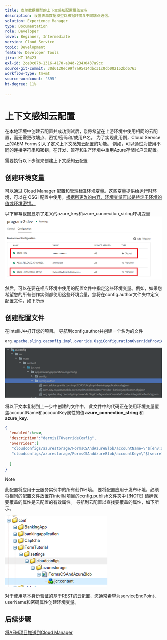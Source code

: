 ```yaml
---
title: 表单数据模型的上下文感知配置覆盖支持
description: 设置表单数据模型以根据环境与不同端点通信。
solution: Experience Manager
type: Documentation
role: Developer
level: Beginner, Intermediate
version: Cloud Service
topic: Development
feature: Developer Tools
jira: KT-10423
exl-id: 2ce0c07b-1316-4170-a84d-23430437a9cc
source-git-commit: 30d6120ec99f7a95414dbc31c0cb002152bd6763
workflow-type: tm+mt
source-wordcount: '395'
ht-degree: 11%

---
```


# 上下文感知云配置

在本地环境中创建云配置并成功测试后，您将希望在上游环境中使用相同的云配置，而无需更改端点、密钥/密码和/或用户名。 为了实现此用例，Cloud Service上的AEM Forms引入了定义上下文感知云配置的功能。
例如，可以通过为使用不同的连接字符串和密钥，在开发、暂存和生产环境中重用Azure存储帐户云配置。

需要执行以下步骤来创建上下文感知云配置

## 创建环境变量

可以通过 Cloud Manager 配置和管理标准环境变量。这些变量提供给运行时环境，可以在 OSGi 配置中使用。[根据所更改的内容，环境变量可以是特定于环境的值或环境密钥。](https://experienceleague.adobe.com/docs/experience-manager-cloud-service/content/implementing/using-cloud-manager/environment-variables.html?lang=en)



以下屏幕截图显示了定义的azure_key和azure_connection_string环境变量
![environment_variable](assets/environment-variables.png)

然后，可以在要在相应环境中使用的配置文件中指定这些环境变量。例如，如果您希望您的所有创作实例都使用这些环境变量，您将在config.author文件夹中定义配置文件，如下所示

## 创建配置文件

在IntelliJ中打开您的项目。 导航到config.author并创建一个名为的文件

```java
org.apache.sling.caconfig.impl.override.OsgiConfigurationOverrideProvider-integrationTest.cfg.json
```

![config.author](assets/config-author.png)

将以下文本复制到上一步中创建的文件中。 此文件中的代码正在使用环境变量覆盖accountName和accountKey属性的值 **azure_connection_string** 和 **azure_key**.

```json
{
  "enabled":true,
  "description":"dermisITOverrideConfig",
  "overrides":[
   "cloudconfigs/azurestorage/FormsCSAndAzureBlob/accountName=\"$[env:azure_connection_string]\"",
   "cloudconfigs/azurestorage/FormsCSAndAzureBlob/accountKey=\"$[secret:azure_key]\""

  ]
}
```

>[!NOTE]
>
>此配置将应用于云服务实例中的所有创作环境。 要将配置应用于发布环境，必须将相同的配置文件放置在intelliJ项目的config.publish文件夹中
>[!NOTE]
> 请确保要覆盖的属性是云配置的有效属性。 导航到云配置以查找要覆盖的属性，如下所示。

![cloud-config-property](assets/cloud-config-properties.png)

对于使用基本身份验证的基于REST的云配置，您通常希望为serviceEndPoint、userName和密码属性创建环境变量。

## 后续步骤

[将AEM项目推送到Cloud Manager](./push-project-to-cloud-manager-git.md)
